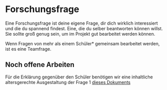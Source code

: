 # Forschungsfrage

Eine Forschungsfrage ist deine eigene Frage, dir dich wirklich interessiert und die du spannend findest. Eine, die du selber beantworten können willst. Sie sollte groß genug sein, um im Projekt gut bearbeitet werden können.

Wenn Fragen von mehr als einem Schüler\* gemeinsam bearbeitet werden, ist es eine Teamfrage.

## Noch offene Arbeiten

Für die Erklärung gegenüber den Schüler benötigen wir eine inhaltliche altersgerechte Ausgestaltung der Frage 1 [dieses Dokuments](https://github.com/selfscrum/pbl_intro/tree/6ef5a1f4403927d518b6c3b3d7748fcfd455818d/.gitbook/assets/das-problem-beim-lernen-sind-die-fragen1.pdf)

